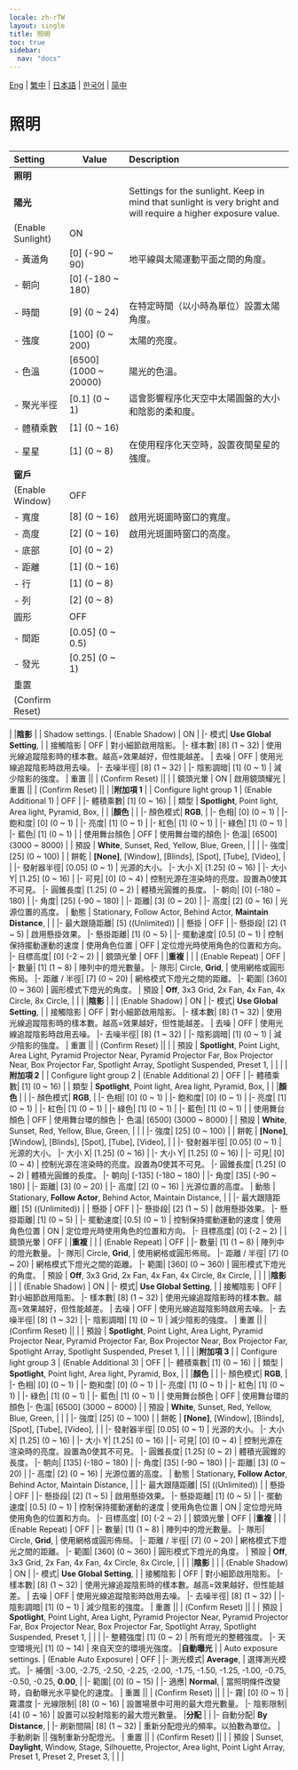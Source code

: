 ```yaml
---
locale: zh-rTW
layout: single
title: 照明
toc: true
sidebar:
  nav: "docs"
---
```

[Eng](/dancexr/menu/2025.4/scene/lighting.md) | [繁中](/tw/dancexr/menu/2025.4/scene/lighting.md) | [日本語](/jp/dancexr/menu/2025.4/scene/lighting.md) | [한국어](/kr/dancexr/menu/2025.4/scene/lighting.md) | [简中](/zh/dancexr/menu/2025.4/scene/lighting.md)
# 照明
## 
| Setting | Value | Description |
| :--- | --- | :--- |
|**照明** | | 
|**陽光** | | Settings for the sunlight. Keep in mind that sunlight is very bright and will require a higher exposure value.
| (Enable Sunlight) | ON | 
|- 黃道角| [0] (-90 ~ 90) | 地平線與太陽運動平面之間的角度。
|- 朝向| [0] (-180 ~ 180) | 
|- 時間| [9] (0 ~ 24) | 在特定時間（以小時為單位）設置太陽角度。
|- 強度| [100] (0 ~ 200) | 太陽的亮度。
|- 色溫| [6500] (1000 ~ 20000) | 陽光的色溫。
|- 聚光半徑| [0.1] (0 ~ 1) | 這會影響程序化天空中太陽圓盤的大小和陰影的柔和度。
|- 體積乘數| [1] (0 ~ 16) | 
|- 星星| [1] (0 ~ 8) | 在使用程序化天空時，設置夜間星星的強度。
|**窗戶** | | 
| (Enable Window) | OFF | 
|- 寬度| [8] (0 ~ 16) | 啟用光斑圖時窗口的寬度。
|- 高度| [2] (0 ~ 16) | 啟用光斑圖時窗口的高度。
|- 底部| [0] (0 ~ 2) | 
|- 距離| [1] (0 ~ 16) | 
|- 行| [1] (0 ~ 8) | 
|- 列| [2] (0 ~ 8) | 
| 圓形 | OFF | 
|- 間距| [0.05] (0 ~ 0.5) | 
|- 發光| [0.25] (0 ~ 1) | 
| 重置 || 
| (Confirm Reset) || 
|
|**陰影** | | Shadow settings.
| (Enable Shadow) | ON | 
|- 模式|  **Use Global Setting**,  | 
| 接觸陰影 | OFF | 對小細節啟用陰影。
|- 樣本數| [8] (1 ~ 32) | 使用光線追蹤陰影時的樣本數。越高=效果越好，但性能越差。
| 去噪 | OFF | 使用光線追蹤陰影時啟用去噪。
|- 去噪半徑| [8] (1 ~ 32) | 
|- 陰影調暗| [1] (0 ~ 1) | 減少陰影的強度。
| 重置 || 
| (Confirm Reset) || 
|
| 鏡頭光暈 | ON | 啟用鏡頭耀光
| 重置 || 
| (Confirm Reset) || 
|
|**附加項 1** | | Configure light group 1
| (Enable Additional 1) | OFF | 
|- 體積乘數| [1] (0 ~ 16) | 
| 類型 |  **Spotlight**,  Point light,  Area light,  Pyramid,  Box,  |  |
|**顏色** | | 
|- 顏色模式|  **RGB**,  | 
|- 色相| [0] (0 ~ 1) | 
|- 飽和度| [0] (0 ~ 1) | 
|- 亮度| [1] (0 ~ 1) | 
|- 紅色| [1] (0 ~ 1) | 
|- 綠色| [1] (0 ~ 1) | 
|- 藍色| [1] (0 ~ 1) | 
| 使用舞台顏色 | OFF | 使用舞台環的顏色
|- 色溫| [6500] (3000 ~ 8000) | 
| 預設 |  **White**,  Sunset,  Red,  Yellow,  Blue,  Green,  |  |
|
|- 強度| [25] (0 ~ 100) | 
| 餅乾 |  **[None]**,  [Window],  [Blinds],  [Spot],  [Tube],  [Video],  |  |
|- 發射器半徑| [0.05] (0 ~ 1) | 光源的大小。
|- 大小 X| [1.25] (0 ~ 16) | 
|- 大小 Y| [1.25] (0 ~ 16) | 
|- 可見| [0] (0 ~ 4) | 控制光源在渲染時的亮度。設置為0使其不可見。
|- 圓錐長度| [1.25] (0 ~ 2) | 體積光圓錐的長度。
|- 朝向| [0] (-180 ~ 180) | 
|- 角度| [25] (-90 ~ 180) | 
|- 距離| [3] (0 ~ 20) | 
|- 高度| [2] (0 ~ 16) | 光源位置的高度。
| 動態 |  Stationary,  Follow Actor,  Behind Actor,  **Maintain Distance**,  |  |
|- 最大跟隨距離| [5] ((Unlimited)) | 
| 懸掛 | OFF | 
|- 懸掛段| [2] (1 ~ 5) | 啟用懸掛效果。
|- 懸掛距離| [1] (0 ~ 5) | 
|- 擺動速度| [0.5] (0 ~ 1) | 控制保持擺動運動的速度
| 使用角色位置 | OFF | 定位燈光時使用角色的位置和方向。
|- 目標高度| [0] (-2 ~ 2) | 
| 鏡頭光暈 | OFF | 
|**重複** | | 
| (Enable Repeat) | OFF | 
|- 數量| [1] (1 ~ 8) | 陣列中的燈光數量。
|- 隊形|  Circle,  **Grid**,  | 使用網格或圓形佈局。
|- 距離 / 半徑| [7] (0 ~ 20) | 網格模式下燈光之間的距離。
|- 範圍| [360] (0 ~ 360) | 圓形模式下燈光的角度。
| 預設 |  **Off**,  3x3 Grid,  2x Fan,  4x Fan,  4x Circle,  8x Circle,  |  |
|
|**陰影** | | 
| (Enable Shadow) | ON | 
|- 模式|  **Use Global Setting**,  | 
| 接觸陰影 | OFF | 對小細節啟用陰影。
|- 樣本數| [8] (1 ~ 32) | 使用光線追蹤陰影時的樣本數。越高=效果越好，但性能越差。
| 去噪 | OFF | 使用光線追蹤陰影時啟用去噪。
|- 去噪半徑| [8] (1 ~ 32) | 
|- 陰影調暗| [1] (0 ~ 1) | 減少陰影的強度。
| 重置 || 
| (Confirm Reset) || 
|
| 預設 |  **Spotlight**,  Point Light,  Area Light,  Pyramid Projector Near,  Pyramid Projector Far,  Box Projector Near,  Box Projector Far,  Spotlight Array,  Spotlight Suspended,  Preset 1,  |  |
|
|**附加項 2** | | Configure light group 2
| (Enable Additional 2) | OFF | 
|- 體積乘數| [1] (0 ~ 16) | 
| 類型 |  **Spotlight**,  Point light,  Area light,  Pyramid,  Box,  |  |
|**顏色** | | 
|- 顏色模式|  **RGB**,  | 
|- 色相| [0] (0 ~ 1) | 
|- 飽和度| [0] (0 ~ 1) | 
|- 亮度| [1] (0 ~ 1) | 
|- 紅色| [1] (0 ~ 1) | 
|- 綠色| [1] (0 ~ 1) | 
|- 藍色| [1] (0 ~ 1) | 
| 使用舞台顏色 | OFF | 使用舞台環的顏色
|- 色溫| [6500] (3000 ~ 8000) | 
| 預設 |  **White**,  Sunset,  Red,  Yellow,  Blue,  Green,  |  |
|
|- 強度| [25] (0 ~ 100) | 
| 餅乾 |  **[None]**,  [Window],  [Blinds],  [Spot],  [Tube],  [Video],  |  |
|- 發射器半徑| [0.05] (0 ~ 1) | 光源的大小。
|- 大小 X| [1.25] (0 ~ 16) | 
|- 大小 Y| [1.25] (0 ~ 16) | 
|- 可見| [0] (0 ~ 4) | 控制光源在渲染時的亮度。設置為0使其不可見。
|- 圓錐長度| [1.25] (0 ~ 2) | 體積光圓錐的長度。
|- 朝向| [-135] (-180 ~ 180) | 
|- 角度| [35] (-90 ~ 180) | 
|- 距離| [3] (0 ~ 20) | 
|- 高度| [2] (0 ~ 16) | 光源位置的高度。
| 動態 |  Stationary,  **Follow Actor**,  Behind Actor,  Maintain Distance,  |  |
|- 最大跟隨距離| [5] ((Unlimited)) | 
| 懸掛 | OFF | 
|- 懸掛段| [2] (1 ~ 5) | 啟用懸掛效果。
|- 懸掛距離| [1] (0 ~ 5) | 
|- 擺動速度| [0.5] (0 ~ 1) | 控制保持擺動運動的速度
| 使用角色位置 | ON | 定位燈光時使用角色的位置和方向。
|- 目標高度| [0] (-2 ~ 2) | 
| 鏡頭光暈 | OFF | 
|**重複** | | 
| (Enable Repeat) | OFF | 
|- 數量| [1] (1 ~ 8) | 陣列中的燈光數量。
|- 隊形|  Circle,  **Grid**,  | 使用網格或圓形佈局。
|- 距離 / 半徑| [7] (0 ~ 20) | 網格模式下燈光之間的距離。
|- 範圍| [360] (0 ~ 360) | 圓形模式下燈光的角度。
| 預設 |  **Off**,  3x3 Grid,  2x Fan,  4x Fan,  4x Circle,  8x Circle,  |  |
|
|**陰影** | | 
| (Enable Shadow) | ON | 
|- 模式|  **Use Global Setting**,  | 
| 接觸陰影 | OFF | 對小細節啟用陰影。
|- 樣本數| [8] (1 ~ 32) | 使用光線追蹤陰影時的樣本數。越高=效果越好，但性能越差。
| 去噪 | OFF | 使用光線追蹤陰影時啟用去噪。
|- 去噪半徑| [8] (1 ~ 32) | 
|- 陰影調暗| [1] (0 ~ 1) | 減少陰影的強度。
| 重置 || 
| (Confirm Reset) || 
|
| 預設 |  **Spotlight**,  Point Light,  Area Light,  Pyramid Projector Near,  Pyramid Projector Far,  Box Projector Near,  Box Projector Far,  Spotlight Array,  Spotlight Suspended,  Preset 1,  |  |
|
|**附加項 3** | | Configure light group 3
| (Enable Additional 3) | OFF | 
|- 體積乘數| [1] (0 ~ 16) | 
| 類型 |  **Spotlight**,  Point light,  Area light,  Pyramid,  Box,  |  |
|**顏色** | | 
|- 顏色模式|  **RGB**,  | 
|- 色相| [0] (0 ~ 1) | 
|- 飽和度| [0] (0 ~ 1) | 
|- 亮度| [1] (0 ~ 1) | 
|- 紅色| [1] (0 ~ 1) | 
|- 綠色| [1] (0 ~ 1) | 
|- 藍色| [1] (0 ~ 1) | 
| 使用舞台顏色 | OFF | 使用舞台環的顏色
|- 色溫| [6500] (3000 ~ 8000) | 
| 預設 |  **White**,  Sunset,  Red,  Yellow,  Blue,  Green,  |  |
|
|- 強度| [25] (0 ~ 100) | 
| 餅乾 |  **[None]**,  [Window],  [Blinds],  [Spot],  [Tube],  [Video],  |  |
|- 發射器半徑| [0.05] (0 ~ 1) | 光源的大小。
|- 大小 X| [1.25] (0 ~ 16) | 
|- 大小 Y| [1.25] (0 ~ 16) | 
|- 可見| [0] (0 ~ 4) | 控制光源在渲染時的亮度。設置為0使其不可見。
|- 圓錐長度| [1.25] (0 ~ 2) | 體積光圓錐的長度。
|- 朝向| [135] (-180 ~ 180) | 
|- 角度| [35] (-90 ~ 180) | 
|- 距離| [3] (0 ~ 20) | 
|- 高度| [2] (0 ~ 16) | 光源位置的高度。
| 動態 |  Stationary,  **Follow Actor**,  Behind Actor,  Maintain Distance,  |  |
|- 最大跟隨距離| [5] ((Unlimited)) | 
| 懸掛 | OFF | 
|- 懸掛段| [2] (1 ~ 5) | 啟用懸掛效果。
|- 懸掛距離| [1] (0 ~ 5) | 
|- 擺動速度| [0.5] (0 ~ 1) | 控制保持擺動運動的速度
| 使用角色位置 | ON | 定位燈光時使用角色的位置和方向。
|- 目標高度| [0] (-2 ~ 2) | 
| 鏡頭光暈 | OFF | 
|**重複** | | 
| (Enable Repeat) | OFF | 
|- 數量| [1] (1 ~ 8) | 陣列中的燈光數量。
|- 隊形|  Circle,  **Grid**,  | 使用網格或圓形佈局。
|- 距離 / 半徑| [7] (0 ~ 20) | 網格模式下燈光之間的距離。
|- 範圍| [360] (0 ~ 360) | 圓形模式下燈光的角度。
| 預設 |  **Off**,  3x3 Grid,  2x Fan,  4x Fan,  4x Circle,  8x Circle,  |  |
|
|**陰影** | | 
| (Enable Shadow) | ON | 
|- 模式|  **Use Global Setting**,  | 
| 接觸陰影 | OFF | 對小細節啟用陰影。
|- 樣本數| [8] (1 ~ 32) | 使用光線追蹤陰影時的樣本數。越高=效果越好，但性能越差。
| 去噪 | OFF | 使用光線追蹤陰影時啟用去噪。
|- 去噪半徑| [8] (1 ~ 32) | 
|- 陰影調暗| [1] (0 ~ 1) | 減少陰影的強度。
| 重置 || 
| (Confirm Reset) || 
|
| 預設 |  **Spotlight**,  Point Light,  Area Light,  Pyramid Projector Near,  Pyramid Projector Far,  Box Projector Near,  Box Projector Far,  Spotlight Array,  Spotlight Suspended,  Preset 1,  |  |
|
|- 整體強度| [1] (0 ~ 2) | 所有燈光的整體強度。
|- 天空環境光| [1] (0 ~ 14) | 來自天空的環境光強度。
|**自動曝光** | | Auto exposure settings.
| (Enable Auto Exposure) | OFF | 
|- 測光模式|  **Average**,  | 選擇測光模式。
|- 補償|  -3.00,  -2.75,  -2.50,  -2.25,  -2.00,  -1.75,  -1.50,  -1.25,  -1.00,  -0.75,  -0.50,  -0.25,  **0.00**,  | 
|- 範圍| [0] (0 ~ 15) | 
|- 適應|  **Normal**,  | 當照明條件改變時，自動曝光水平變化的速度。
| 重置 || 
| (Confirm Reset) || 
|
|- 霧| [0] (0 ~ 1) | 霧濃度
|- 光線限制| [8] (0 ~ 16) | 設置場景中可用的最大燈光數量。
|- 陰影限制| [4] (0 ~ 16) | 設置可以投射陰影的最大燈光數量。
|**分配** | | 
|- 自動分配|  **By Distance**,  | 
|- 刷新間隔| [8] (1 ~ 32) | 重新分配燈光的頻率。以拍數為單位。
| 手動刷新 || 強制重新分配燈光。
| 重置 || 
| (Confirm Reset) || 
|
| 預設 |  Sunset,  **Daylight**,  Window,  Stage,  Silhouette,  Projector,  Area light,  Point Light Array,  Preset 1,  Preset 2,  Preset 3,  |  |
|
